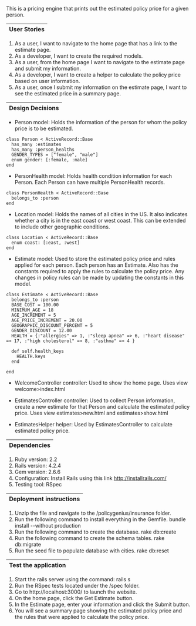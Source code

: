 This is a pricing engine that prints out the estimated policy price for a given person.

User Stories |
------------ |
1. As a user, I want to navigate to the home page that has a link to the estimate page.
2. As a developer, I want to create the required models.
3. As a user, from the home page I want to navigate to the estimate page and submit my information.
4. As a developer, I want to create a helper to calculate the policy price based on user information.
5. As a user, once I submit my information on the estimate page, I want to see the estimated price in a summary page.

Design Decisions |
------------ |
* Person model: Holds the information of the person for whom the policy price is to be estimated.

```
class Person < ActiveRecord::Base
  has_many :estimates
  has_many :person_healths
  GENDER_TYPES = ["female", "male"]
  enum gender: [:female, :male]
end
```

* PersonHealth model: Holds health condition information for each Person. Each Person can have multiple PersonHealth records.

```
class PersonHealth < ActiveRecord::Base
  belongs_to :person
end
```

* Location model: Holds the names of all cities in the US. It also indicates whether a city is in the east coast or west coast. This can be extended to include other geographic conditions.

```
class Location < ActiveRecord::Base
  enum coast: [:east, :west]
end
```

* Estimate model: Used to store the estimated policy price and rules applied for each person. Each person has an Estimate. Also has the constants required to apply the rules to calculate the policy price. Any changes in policy rules can be made by updating the constants in this model.

```
class Estimate < ActiveRecord::Base
  belongs_to :person
  BASE_COST = 100.00
  MINIMUM_AGE = 18
  AGE_INCREMENT = 5
  AGE_PRICE_INCREMENT = 20.00
  GEOGRAPHIC_DISCOUNT_PERCENT = 5
  GENDER_DISCOUNT = 12.00
  HEALTH = {:"allergies" => 1, :"sleep apnea" => 6, :"heart disease" => 17, :"high cholesterol" => 8, :"asthma" => 4 }

  def self.health_keys
    HEALTH.keys
  end

end
```

* WelcomeController controller: Used to show the home page. Uses view welcome>index.html

* EstimatesController controller: Used to collect Person information, create a new estimate for that Person and calculate the estimated policy price. Uses view estimates>new.html and estimates>show.html

* EstimatesHelper helper: Used by EstimatesController to calculate estimated policy price.

Dependencies |
------------ |
1. Ruby version:
2.2
2. Rails version:
4.2.4
3. Gem version:
2.6.6
4. Configuration:
Install Rails using this link http://installrails.com/
5. Testing tool:
RSpec

Deployment instructions |
------------ |
1. Unzip the file and navigate to the /policygenius/insurance folder.
2. Run the following command to install everything in the Gemfile.
bundle install --without production
3. Run the following command to create the database.
rake db:create
4. Run the following command to create the schema tables.
rake db:migrate
5. Run the seed file to populate database with cities.
rake db:reset

Test the application |
------------ |
1. Start the rails server using the command: rails s
2. Run the RSpec tests located under the /spec folder.
3. Go to http://localhost:3000/ to launch the website.
4. On the home page, click the Get Estimate button.
5. In the Estimate page, enter your information and click the Submit button.
6. You will see a summary page showing the estimated policy price and the rules that were applied to calculate the policy price.

